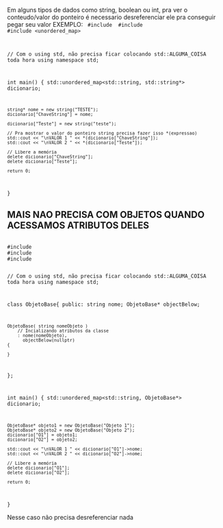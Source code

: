 Em alguns tipos de dados como string, boolean ou int, 
pra ver o conteudo/valor do ponteiro é necessario desreferenciar ele pra conseguir pegar seu valor
EXEMPLO:
<code>
#include <memory>
#include <iostream>
#include <unordered_map>

// Com o using std, não precisa ficar colocando std::ALGUMA_COISA toda hora
using namespace std;

int main() {
    std::unordered_map<std::string, std::string*> dicionario;

    string* nome = new string("TESTE");
    dicionario["ChaveString"] = nome;

    dicionario["Teste"] = new string("teste");

    // Pra mostrar o valor do ponteiro string precisa fazer isso *(expressao)
    std::cout << "\nVALOR 1 " << *(dicionario["ChaveString"]);
    std::cout << "\nVALOR 2 " << *(dicionario["Teste"]);

    // Libere a memória
    delete dicionario["ChaveString"];
    delete dicionario["Teste"];

    return 0; 
}
</code>

## MAIS NAO PRECISA COM OBJETOS QUANDO ACESSAMOS ATRIBUTOS DELES
<code>
#include <memory>
#include <iostream>
#include <unordered_map>

// Com o using std, não precisa ficar colocando std::ALGUMA_COISA toda hora
using namespace std;

class ObjetoBase{
    public: 
       string nome;
       ObjetoBase* objectBelow;

    ObjetoBase( string nomeObjeto ) 
        // Incializando atributos da classe
        : nome(nomeObjeto),
          objectBelow(nullptr)
    {
        
    }
};

int main() {
    std::unordered_map<std::string, ObjetoBase*> dicionario;

    ObjetoBase* objeto1 = new ObjetoBase("Objeto 1");
    ObjetoBase* objeto2 = new ObjetoBase("Objeto 2");
    dicionario["O1"] = objeto1;
    dicionario["O2"] = objeto2;
    
    std::cout << "\nVALOR 1 " << dicionario["O1"]->nome;
    std::cout << "\nVALOR 2 " << dicionario["O2"]->nome;

    // Libere a memória
    delete dicionario["O1"];
    delete dicionario["O2"];

    return 0; 
}
</code>

Nesse caso não precisa desreferenciar nada